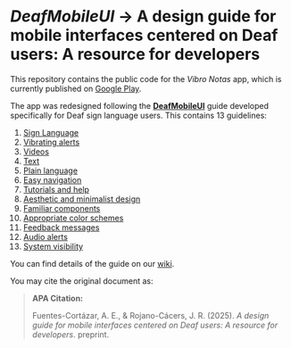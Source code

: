 # *DeafMobileUI* -> A design guide for mobile interfaces centered on Deaf users: A resource for developers

This repository contains the public code for the *Vibro Notas* app, which is currently published on [Google Play](https://bit.ly/vibronotas).

The app was redesigned following the **[DeafMobileUI](https://github.com/andrelolelo/DeafMobileUI/wiki/Welcome-to-DeafMobileUI-Guideline!)** guide developed specifically for Deaf sign language users. This contains 13 guidelines:
1. [Sign Language](https://github.com/andrelolelo/DeafMobileUI/wiki/Welcome-to-DeafMobileUI-Guideline!#1-sign-language)
2. [Vibrating alerts](https://github.com/andrelolelo/DeafMobileUI/wiki/Welcome-to-DeafMobileUI-Guideline!#2-vibrating-alerts)
3. [Videos](https://github.com/andrelolelo/DeafMobileUI/wiki/Welcome-to-DeafMobileUI-Guideline!#3-videos)
4. [Text](https://github.com/andrelolelo/DeafMobileUI/wiki/Welcome-to-DeafMobileUI-Guideline!#4-text)
5. [Plain language](https://github.com/andrelolelo/DeafMobileUI/wiki/Welcome-to-DeafMobileUI-Guideline!#5-plain-language)
6. [Easy navigation](https://github.com/andrelolelo/DeafMobileUI/wiki/Welcome-to-DeafMobileUI-Guideline!#6-easy-navigation)
7. [Tutorials and help](https://github.com/andrelolelo/DeafMobileUI/wiki/Welcome-to-DeafMobileUI-Guideline!#7-tutorials-and-help)
8. [Aesthetic and minimalist design](https://github.com/andrelolelo/DeafMobileUI/wiki/Welcome-to-DeafMobileUI-Guideline!#8-aesthetic-and-minimalist-design)
9. [Familiar components](https://github.com/andrelolelo/DeafMobileUI/wiki/Welcome-to-DeafMobileUI-Guideline!#9-familiar-components)
10. [Appropriate color schemes](https://github.com/andrelolelo/DeafMobileUI/wiki/Welcome-to-DeafMobileUI-Guideline!#10-appropriate-color-schemes)
11. [Feedback messages](https://github.com/andrelolelo/DeafMobileUI/wiki/Welcome-to-DeafMobileUI-Guideline!#11-feedback-messages)
12. [Audio alerts](https://github.com/andrelolelo/DeafMobileUI/wiki/Welcome-to-DeafMobileUI-Guideline!#12-audio-alerts)
13. [System visibility](https://github.com/andrelolelo/DeafMobileUI/wiki/Welcome-to-DeafMobileUI-Guideline!#13-system-visibility)

You can find details of the guide on our [wiki](https://github.com/andrelolelo/DeafMobileUI/wiki).

You may cite the original document as: 
> **APA Citation:**
>  
> Fuentes-Cortázar, A. E., & Rojano-Cácers, J. R. (2025). *A design guide for mobile interfaces centered on Deaf users: A resource for developers*. preprint. 
